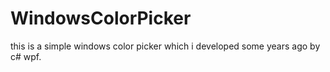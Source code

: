 # WindowsColorPicker
this is a simple windows color picker which i developed some years ago by c# wpf.
